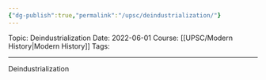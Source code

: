 ```yaml
---
{"dg-publish":true,"permalink":"/upsc/deindustrialization/"}
---
```


Topic: Deindustrialization
Date: 2022-06-01
Course: [[UPSC/Modern History\|Modern History]]
Tags: 

---



Deindustrialization